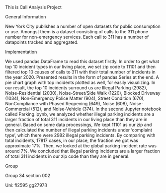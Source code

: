 This is Call Analysis Project

General Information

New York City publishes a number of open datasets for public consumption or use. Amongst them is a dataset consisting of calls to the 311 phone number for non-emergency services. Each call to 311 has a number of datapoints tracked and aggregated.

Implementation

We used pandas.DataFrame to read this dataset firstly. In order to get what top 10 incident types in our living place, we set zip code to 11101 and then filtered top 10 causes of calls to 311 with their total number of incidents in the year 2020. Presented results in the form of pandas.Series at the end. A pie chart graph with top incidents plotted as well, for easily visualizing. In our result, the top 10 incidents surround us are Illegal Parking (2982), Noise-Residential (2030), Noise-Street/Side Walk (1220), Blocked Driveway (1034), Non-Emergency Police Matter (904), Street Condition (670), NonCompliance with Phased Reopening (649), Noise (608), Noise-Commercial (512), and Noise-Vehicle (374).
In the second Jupyter notebook called Parking.ipynb, we analyzed whether illegal parking incidents are a larger fraction of total 311 incidents in our living place than they are in general. Based on some data processings, We kept 11101 as our zip and then calculated the number of illegal parking incidents under ‘complaint type’, which there were 2982 illegal parking incidents. By comparing with total incidents, 17817 cases, in our place, the fraction we got was approximate 17%. Then, we looked at the global parking incident rate was around 7%. We concluded that illegal parking incidents are a larger fraction of total 311 incidents in our zip code than they are in general. 

Group 

Group 34 section 002

Uni: fl2595 gg2797ß
